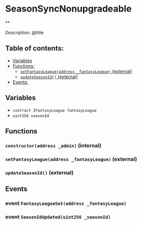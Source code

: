 # SeasonSyncNonupgradeable
**

*Description*: @title

## Table of contents:
- [Variables](#variables)
- [Functions:](#functions)
  - [`setFantasyLeague(address _fantasyLeague)` (external) ](#seasonsyncnonupgradeable-setfantasyleague-address-)
  - [`updateSeasonId()` (external) ](#seasonsyncnonupgradeable-updateseasonid--)
- [Events:](#events)

## Variables <a name="variables"></a>
- `contract IFantasyLeague fantasyLeague`
- `uint256 seasonId`

## Functions <a name="functions"></a>

### `constructor(address _admin)` (internal) <a name="seasonsyncnonupgradeable-constructor-address-"></a>


### `setFantasyLeague(address _fantasyLeague)` (external) <a name="seasonsyncnonupgradeable-setfantasyleague-address-"></a>


### `updateSeasonId()` (external) <a name="seasonsyncnonupgradeable-updateseasonid--"></a>

## Events <a name="events"></a>
### event `FantasyLeagueSet(address _fantasyLeague)` <a name="seasonsyncnonupgradeable-fantasyleagueset-address-"></a>


### event `SeasonIdUpdated(uint256 _seasonId)` <a name="seasonsyncnonupgradeable-seasonidupdated-uint256-"></a>


